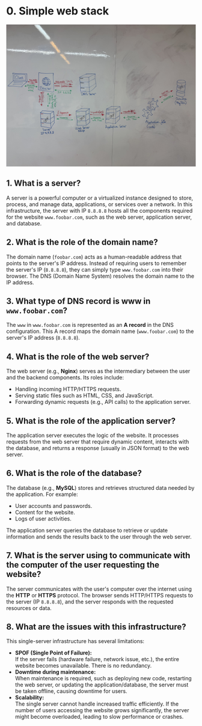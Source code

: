 # 0. Simple web stack

![Simple web stack](https://github.com/thomas-maye/holbertonschool-system_engineering-devops/blob/main/web_infrastructure_design/images/0.%20Simple%20web%20stack.jpeg)

## 1. What is a server?

A server is a powerful computer or a virtualized instance designed to store, process, and manage data, applications, or services over a network. In this infrastructure, the server with IP `8.8.8.8` hosts all the components required for the website `www.foobar.com`, such as the web server, application server, and database.

## 2. What is the role of the domain name?

The domain name (`foobar.com`) acts as a human-readable address that points to the server's IP address. Instead of requiring users to remember the server's IP (`8.8.8.8`), they can simply type `www.foobar.com` into their browser. The DNS (Domain Name System) resolves the domain name to the IP address.

## 3. What type of DNS record is www in `www.foobar.com`?

The `www` in `www.foobar.com` is represented as an **A record** in the DNS configuration. This A record maps the domain name (`www.foobar.com`) to the server's IP address (`8.8.8.8`).

## 4. What is the role of the web server?

The web server (e.g., **Nginx**) serves as the intermediary between the user and the backend components. Its roles include:

- Handling incoming HTTP/HTTPS requests.
- Serving static files such as HTML, CSS, and JavaScript.
- Forwarding dynamic requests (e.g., API calls) to the application server.

## 5. What is the role of the application server?

The application server executes the logic of the website. It processes requests from the web server that require dynamic content, interacts with the database, and returns a response (usually in JSON format) to the web server.

## 6. What is the role of the database?

The database (e.g., **MySQL**) stores and retrieves structured data needed by the application. For example:

- User accounts and passwords.
- Content for the website.
- Logs of user activities.

The application server queries the database to retrieve or update information and sends the results back to the user through the web server.

## 7. What is the server using to communicate with the computer of the user requesting the website?

The server communicates with the user's computer over the internet using the **HTTP** or **HTTPS** protocol. The browser sends HTTP/HTTPS requests to the server (IP `8.8.8.8`), and the server responds with the requested resources or data.

## 8. What are the issues with this infrastructure?

This single-server infrastructure has several limitations:

- **SPOF (Single Point of Failure):**  
  If the server fails (hardware failure, network issue, etc.), the entire website becomes unavailable. There is no redundancy.
- **Downtime during maintenance:**  
  When maintenance is required, such as deploying new code, restarting the web server, or updating the application/database, the server must be taken offline, causing downtime for users.
- **Scalability:**  
  The single server cannot handle increased traffic efficiently. If the number of users accessing the website grows significantly, the server might become overloaded, leading to slow performance or crashes.
